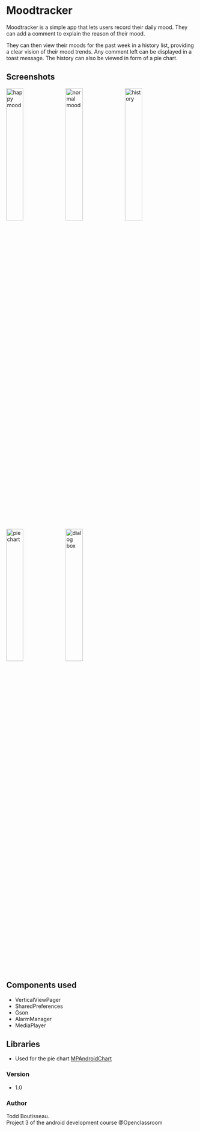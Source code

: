 # Moodtracker
Moodtracker is a simple app that lets users record their daily mood. They can add a comment to
explain the reason of their mood.

They can then view their moods for the past week in a history list, providing a clear vision of their mood trends. Any comment left can be displayed in a toast message. The history can also be viewed in form of a pie chart.

## Screenshots
<img src="https://user-images.githubusercontent.com/46197981/56082306-97781980-5e17-11e9-8b65-b5cdb89b1db3.png" width="30%" alt="happy mood">&ensp;<img src="https://user-images.githubusercontent.com/46197981/56082691-15d6ba80-5e1c-11e9-8ee0-4f187e6f3f3a.png" width="30%" alt="normal mood">&ensp;<img src="https://user-images.githubusercontent.com/46197981/56082684-02c3ea80-5e1c-11e9-823f-18307ddcf37e.png" width="30%" alt="history">
<img src="https://user-images.githubusercontent.com/46197981/56082685-05264480-5e1c-11e9-86a9-d8fef0ee2a0f.png" width="30%" alt="pie chart">&ensp;<img src="https://user-images.githubusercontent.com/46197981/56082688-0c4d5280-5e1c-11e9-84d7-4e4d1b7e3403.png" width="30%" alt="dialog box">

## Components used

- VerticalViewPager
- SharedPreferences
- Gson
- AlarmManager
- MediaPlayer

## Libraries

- Used for the pie chart [MPAndroidChart](https://github.com/PhilJay/MPAndroidChart)

### Version

- 1.0

### Author

Todd Boutisseau.<br>
Project 3 of the android development course @Openclassroom
